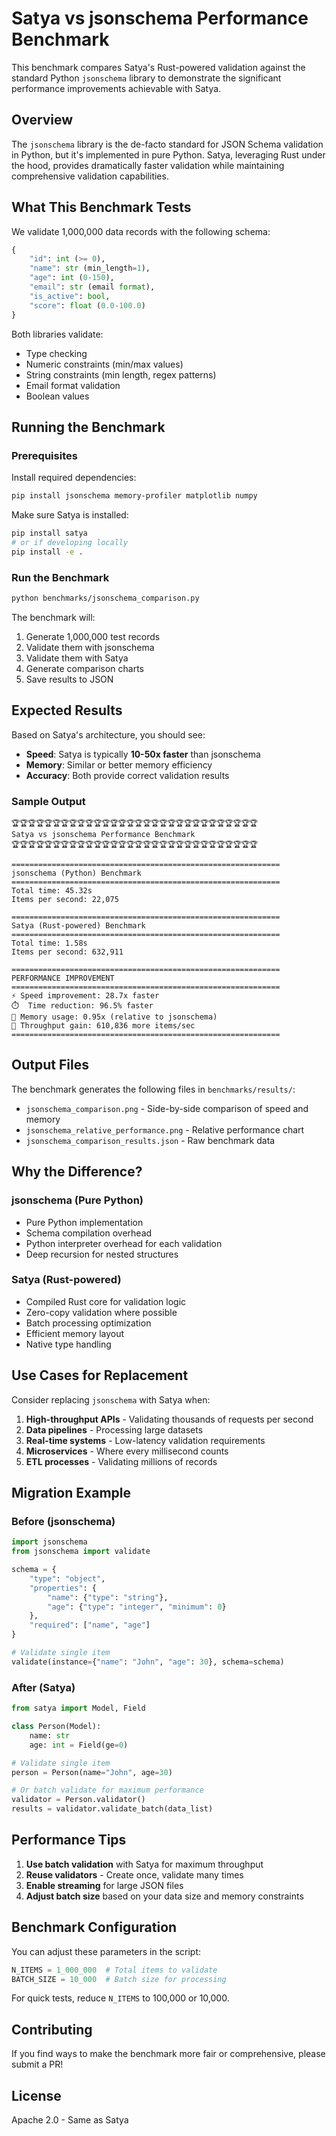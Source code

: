 # Satya vs jsonschema Performance Benchmark

This benchmark compares Satya's Rust-powered validation against the standard Python `jsonschema` library to demonstrate the significant performance improvements achievable with Satya.

## Overview

The `jsonschema` library is the de-facto standard for JSON Schema validation in Python, but it's implemented in pure Python. Satya, leveraging Rust under the hood, provides dramatically faster validation while maintaining comprehensive validation capabilities.

## What This Benchmark Tests

We validate 1,000,000 data records with the following schema:

```python
{
    "id": int (>= 0),
    "name": str (min_length=1),
    "age": int (0-150),
    "email": str (email format),
    "is_active": bool,
    "score": float (0.0-100.0)
}
```

Both libraries validate:
- Type checking
- Numeric constraints (min/max values)
- String constraints (min length, regex patterns)
- Email format validation
- Boolean values

## Running the Benchmark

### Prerequisites

Install required dependencies:
```bash
pip install jsonschema memory-profiler matplotlib numpy
```

Make sure Satya is installed:
```bash
pip install satya
# or if developing locally
pip install -e .
```

### Run the Benchmark

```bash
python benchmarks/jsonschema_comparison.py
```

The benchmark will:
1. Generate 1,000,000 test records
2. Validate them with jsonschema
3. Validate them with Satya
4. Generate comparison charts
5. Save results to JSON

## Expected Results

Based on Satya's architecture, you should see:

- **Speed**: Satya is typically **10-50x faster** than jsonschema
- **Memory**: Similar or better memory efficiency
- **Accuracy**: Both provide correct validation results

### Sample Output

```
🏆🏆🏆🏆🏆🏆🏆🏆🏆🏆🏆🏆🏆🏆🏆🏆🏆🏆🏆🏆🏆🏆🏆🏆🏆🏆🏆🏆🏆🏆
Satya vs jsonschema Performance Benchmark
🏆🏆🏆🏆🏆🏆🏆🏆🏆🏆🏆🏆🏆🏆🏆🏆🏆🏆🏆🏆🏆🏆🏆🏆🏆🏆🏆🏆🏆🏆

============================================================
jsonschema (Python) Benchmark
============================================================
Total time: 45.32s
Items per second: 22,075

============================================================
Satya (Rust-powered) Benchmark
============================================================
Total time: 1.58s
Items per second: 632,911

============================================================
PERFORMANCE IMPROVEMENT
============================================================
⚡ Speed improvement: 28.7x faster
⏱️  Time reduction: 96.5% faster
💾 Memory usage: 0.95x (relative to jsonschema)
🚀 Throughput gain: 610,836 more items/sec
============================================================
```

## Output Files

The benchmark generates the following files in `benchmarks/results/`:

- `jsonschema_comparison.png` - Side-by-side comparison of speed and memory
- `jsonschema_relative_performance.png` - Relative performance chart
- `jsonschema_comparison_results.json` - Raw benchmark data

## Why the Difference?

### jsonschema (Pure Python)
- Pure Python implementation
- Schema compilation overhead
- Python interpreter overhead for each validation
- Deep recursion for nested structures

### Satya (Rust-powered)
- Compiled Rust core for validation logic
- Zero-copy validation where possible
- Batch processing optimization
- Efficient memory layout
- Native type handling

## Use Cases for Replacement

Consider replacing `jsonschema` with Satya when:

1. **High-throughput APIs** - Validating thousands of requests per second
2. **Data pipelines** - Processing large datasets
3. **Real-time systems** - Low-latency validation requirements
4. **Microservices** - Where every millisecond counts
5. **ETL processes** - Validating millions of records

## Migration Example

### Before (jsonschema)
```python
import jsonschema
from jsonschema import validate

schema = {
    "type": "object",
    "properties": {
        "name": {"type": "string"},
        "age": {"type": "integer", "minimum": 0}
    },
    "required": ["name", "age"]
}

# Validate single item
validate(instance={"name": "John", "age": 30}, schema=schema)
```

### After (Satya)
```python
from satya import Model, Field

class Person(Model):
    name: str
    age: int = Field(ge=0)

# Validate single item
person = Person(name="John", age=30)

# Or batch validate for maximum performance
validator = Person.validator()
results = validator.validate_batch(data_list)
```

## Performance Tips

1. **Use batch validation** with Satya for maximum throughput
2. **Reuse validators** - Create once, validate many times
3. **Enable streaming** for large JSON files
4. **Adjust batch size** based on your data size and memory constraints

## Benchmark Configuration

You can adjust these parameters in the script:

```python
N_ITEMS = 1_000_000  # Total items to validate
BATCH_SIZE = 10_000  # Batch size for processing
```

For quick tests, reduce `N_ITEMS` to 100,000 or 10,000.

## Contributing

If you find ways to make the benchmark more fair or comprehensive, please submit a PR!

## License

Apache 2.0 - Same as Satya
